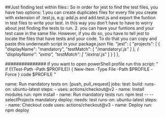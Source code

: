 ##Just finding test within files::
So in order for jest to find the test files, you have two options:
1.you can create duplicates files for every file you create with extension of .test.js, e.g: add.js and add.test.js and export the funtion in test files to write your test. In this way you don't have to have to worry about jest finding the tests to run. 2. you can have your funtions and your test case in the same file. However, if you do so, you have to tell jest to locate the files that have tests and your code. To do that you can copy and paste this underneath script in your package.json file.
"jest": {
"projects": [
{
"displayName": "mandatory",
"testMatch": [
"<rootDir>/mandatory/*.js"
]
},
{
"displayName": "extra",
"testMatch": [
"<rootDir>/extra/*.js"
]
}
]
},

############### If you want to open powerShell profile run this script:
"
if (!(Test-Path -Path $PROFILE)) { New-Item -Type File -Path $PROFILE -Force }
code $PROFILE "

name: Run mandatory tests
on: [push, pull_request]
jobs:
test:
build:
runs-on: ubuntu-latest
steps: - uses: actions/checkout@v2 - name: Install modules
run: npm install - name: Run mandatory tests
run: npm test -- --selectProjects mandatory
deploy:
needs: test
runs-on: ubuntu-latest
steps: - name: Checkout code
uses: actions/checkout@v3 - name: Deploy
run: npm deploy
